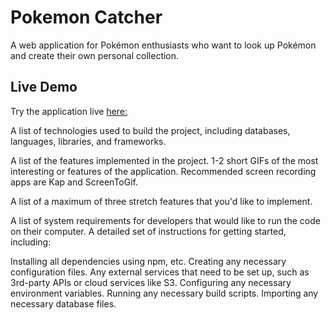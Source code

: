 # Pokemon Catcher

A web application for Pokémon enthusiasts who want to look up Pokémon and create their own personal collection.


## Live Demo
Try the application live [here:](https://john-baik.github.io/pokemon-catcher/)

A list of technologies used to build the project, including databases, languages, libraries, and frameworks.

A list of the features implemented in the project.
1-2 short GIFs of the most interesting or features of the application. Recommended screen recording apps are Kap and ScreenToGif.

A list of a maximum of three stretch features that you'd like to implement.

A list of system requirements for developers that would like to run the code on their computer.
A detailed set of instructions for getting started, including:

Installing all dependencies using npm, etc.
Creating any necessary configuration files.
Any external services that need to be set up, such as 3rd-party APIs or cloud services like S3.
Configuring any necessary environment variables.
Running any necessary build scripts.
Importing any necessary database files.

